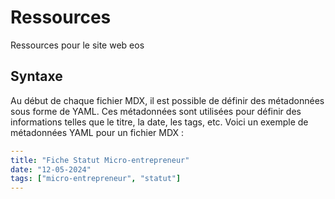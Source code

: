 # Ressources

Ressources pour le site web eos

## Syntaxe

Au début de chaque fichier MDX, il est possible de définir des métadonnées sous forme de YAML. Ces métadonnées sont utilisées pour définir des informations telles que le titre, la date, les tags, etc. Voici un exemple de métadonnées YAML pour un fichier MDX :

```yml
---
title: "Fiche Statut Micro-entrepreneur"
date: "12-05-2024"
tags: ["micro-entrepreneur", "statut"]
---
```
